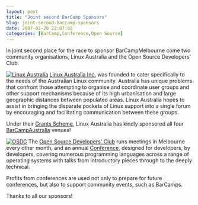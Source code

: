```yaml
---
layout: post
title: "Joint second BarCamp Sponsors"
Slug: joint-second-barcamp-sponsors
date: 2007-02-20 22:07:02
categories: [BarCamp,Conference,Open Source]
---
```

In joint second place for the race to sponsor BarCampMelbourne come two community organisations, Linux Australia and the Open Source Developers' Club.

[![Linux Australia](https://bendechrai.com/wp-content/uploads/2007/02/linuxaustralia.png)](http://osdc.com.au/osdclub/ "Linux Australia") [Linux Australia Inc.](http://linux.com.au/ "Linux Australia") was founded to cater specifically to the needs of the Australian Linux community. Australia has unique problems that confront those attempting to organise and coordinate user groups and other support mechanisms because of its high urbanisation and large geographic distances between populated areas. Linux Australia hopes to assist in bringing the disparate pockets of Linux support into a single forum by encouraging and facilitating communication between these groups.

Under their [Grants Scheme](http://www.linux.org.au/projects/grants), Linux Australia has kindly sponsored all four [BarCampAustralia](http://barcamp.org/BarCampAustralia) venues!

[![OSDC](https://bendechrai.com/wp-content/uploads/2007/02/osdc-koala1.jpg "OSDC")](http://osdc.com.au/osdclub/ "Open Source Developers' Club") The [Open Source Developers' Club](http://osdc.com.au/osdclub/ "Open Source Developers' Club") runs meetings in Melbourne every other month, and an annual [Conference](http://osdc.com.au/ "Open Source Developers' Conference"), designed for developers, by developers, covering numerous programming languages across a range of operating systems with talks from introductory pieces through to the deeply technical.

Profits from conferences are used not only to prepare for future conferences, but also to support community events, such as BarCamps.

Thanks to all our sponsors!
